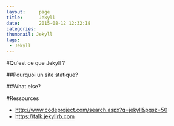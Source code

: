 ```yaml
---
layout:     page
title:      Jekyll
date:       2015-08-12 12:32:18
categories: 
thumbnail: Jekyll
tags:
 - Jekyll
---
```


#Qu'est ce que Jekyll ?

##Pourquoi un site statique?

##What else?

#Ressources

 - http://www.codeproject.com/search.aspx?q=jekyll&pgsz=50
 - https://talk.jekyllrb.com